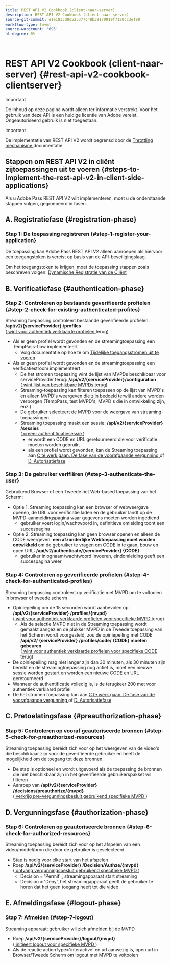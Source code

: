 ```yaml
---
title: REST API V2 Cookbook (client-naar-server)
description: REST API V2 Cookbook (client-naar-server)
source-git-commit: e1e1835d0d523377c48b39170919f7120cc3ef90
workflow-type: tm+mt
source-wordcount: '695'
ht-degree: 0%

---
```



# REST API V2 Cookbook (client-naar-server) {#rest-api-v2-cookbook-clientserver}

>[!IMPORTANT]
>
> De inhoud op deze pagina wordt alleen ter informatie verstrekt. Voor het gebruik van deze API is een huidige licentie van Adobe vereist. Ongeautoriseerd gebruik is niet toegestaan.

>[!IMPORTANT]
>
> De implementatie van REST API V2 wordt begrensd door de [ Throttling mechanisme ](/help/authentication/throttling-mechanism.md) documentatie.

## Stappen om REST API V2 in cliënt zijtoepassingen uit te voeren {#steps-to-implement-the-rest-api-v2-in-client-side-applications}

Als u Adobe Pass REST API V2 wilt implementeren, moet u de onderstaande stappen volgen, gegroepeerd in fasen.

## A. Registratiefase {#registration-phase}

### Stap 1: De toepassing registreren {#step-1-register-your-application}

De toepassing kan Adobe Pass REST API V2 alleen aanroepen als hiervoor een toegangstoken is vereist op basis van de API-beveiligingslaag.

Om het toegangstoken te krijgen, moet de toepassing stappen zoals beschreven volgen: [ Dynamische Registratie van de Cliënt ](../../dcr-api/apis/dynamic-client-registration-apis-retrieve-access-token.md)

## B. Verificatiefase {#authentication-phase}

### Stap 2: Controleren op bestaande geverifieerde profielen {#step-2-check-for-existing-authenticated-profiles}

Streaming toepassing controleert bestaande geverifieerde profielen: <b> /api/v2/{serviceProvider} /profiles </b><br>
([ wint voor authentiek verklaarde profielen ](../apis/profiles-apis/rest-api-v2-profiles-apis-retrieve-profiles.md) terug)

* Als er geen profiel wordt gevonden en de streamingtoepassing een TempPass-flow implementeert
   * Volg documentatie op hoe te om [ Tijdelijke toegangsstromen uit te voeren ](../flows/temporary-access-flows/rest-api-v2-access-temporary-flows.md)
* Als er geen profiel wordt gevonden en de streamingtoepassing een verificatiestroom implementeert
   * De het stromen toepassing wint de lijst van MVPDs beschikbaar voor serviceProvider terug: <b>/api/v2/{serviceProvider}/configuration </b><br>
([ wint lijst van beschikbare MVPDs ](../apis/configuration-apis/rest-api-v2-configuration-apis-retrieve-configuration-for-specific-service-provider.md) terug)
   * Streaming-toepassing kan filteren toepassen op de lijst van MVPD&#39;s en alleen MVPD&#39;s weergeven die zijn bedoeld terwijl andere worden verborgen (TempPass, test MVPD&#39;s, MVPD&#39;s die in ontwikkeling zijn, enz.)
   * De gebruiker selecteert de MVPD voor de weergave van streaming-toepassingen
   * Streaming toepassing maakt een sessie: <b> /api/v2/{serviceProvider} /sessies</b><br>
([ creeer authentificatiesessie ](../apis/sessions-apis/rest-api-v2-sessions-apis-create-authentication-session.md)) <br>
      * er wordt een CODE en URL geretourneerd die voor verificatie moeten worden gebruikt
      * als een profiel wordt gevonden, kan de Streaming toepassing aan <a href="#preauthorization-phase"> C te werk gaan. De fase van de voorafgaande vergunning </a> of <a href="#authorization-phase"> D. Autorisatiefase </a>

### Stap 3: De gebruiker verifiëren {#step-3-authenticate-the-user}

Gebruikend Browser of een Tweede het Web-based toepassing van het Scherm:

* Optie 1. Streaming toepassing kan een browser of webweergave openen, de URL voor verificatie laden en de gebruiker landt op de MVPD-aanmeldingspagina waar gegevens moeten worden ingediend
   * gebruiker voert login/wachtwoord in, definitieve omleiding toont een succespagina
* Optie 2. Streaming toepassing kan geen browser openen en alleen de CODE weergeven. <b> een afzonderlijke Webtoepassing moet worden ontwikkeld </b> om de gebruiker te vragen om CODE in te gaan, bouw en open URL: <b>/api/v2/authenticate/{serviceProvider} {CODE} </b>
   * gebruiker inlognaam/wachtwoord invoeren, eindomleiding geeft een succespagina weer

### Stap 4: Controleren op geverifieerde profielen {#step-4-check-for-authenticated-profiles}

Streaming toepassing controleert op verificatie met MVPD om te voltooien in browser of tweede scherm

* Opiniepeiling om de 15 seconden wordt aanbevolen op <b> /api/v2/{serviceProvider} /profiles/{mvpd} </b><br>
([ wint voor authentiek verklaarde profielen voor specifieke MVPD ](../apis/profiles-apis/rest-api-v2-profiles-apis-retrieve-profile-for-specific-mvpd.md) terug)
   * Als de selectie MVPD niet in de Streaming toepassing wordt gemaakt aangezien de plukker MVPD in de Tweede toepassing van het Scherm wordt voorgesteld, zou de opiniepeiling met CODE <b>/api/v2/ {serviceProvider} /profiles/code/ {CODE} moeten gebeuren </b><br>
([ wint voor authentiek verklaarde profielen voor specifieke CODE ](../apis/profiles-apis/rest-api-v2-profiles-apis-retrieve-profile-for-specific-code.md) terug)
* De opiniepeiling mag niet langer zijn dan 30 minuten, als 30 minuten zijn bereikt en de streamingtoepassing nog actief is, moet een nieuwe sessie worden gestart en worden een nieuwe CODE en URL geretourneerd
* Wanneer de authentificatie volledig is, is de terugkeer 200 met voor authentiek verklaard profiel
* De het stromen toepassing kan aan <a href="#preauthorization-phase"> C te werk gaan. De fase van de voorafgaande vergunning </a> of <a href="#authorization-phase"> D. Autorisatiefase </a>

## C. Pretoelatingsfase {#preauthorization-phase}

### Stap 5: Controleren op vooraf geautoriseerde bronnen {#step-5-check-for-preauthorized-resources}

Streaming toepassing bereidt zich voor op het weergeven van de video&#39;s die beschikbaar zijn voor de geverifieerde gebruiker en heeft de mogelijkheid om de
toegang tot deze bronnen.

* De stap is optioneel en wordt uitgevoerd als de toepassing de bronnen die niet beschikbaar zijn in het geverifieerde gebruikerspakket wil filteren
* Aanroep van <b> /api/v2/{serviceProvider} /decisions/preauthorize/{mvpd} </b><br>
([ verkrijg pre-vergunningsbesluit gebruikend specifieke MVPD ](../apis/decisions-apis/rest-api-v2-decisions-apis-retrieve-preauthorization-decisions-using-specific-mvpd.md))

## D. Vergunningsfase {#authorization-phase}

### Stap 6: Controleren op geautoriseerde bronnen {#step-6-check-for-authorized-resources}

Streaming toepassing bereidt zich voor op het afspelen van een video/middel/bron die door de gebruiker is geselecteerd.

* Stap is nodig voor elke start van het afspelen
* Roep <b> /api/v2/{serviceProvider} /Decision/Authze/{mvpd} </b><br>
([ ontvang vergunningsbesluit gebruikend specifieke MVPD ](../apis/decisions-apis/rest-api-v2-decisions-apis-retrieve-authorization-decisions-using-specific-mvpd.md))
   * Decision = &#39;Permit&#39; , streamingapparaat start streaming
   * Decision = &#39;Deny&#39;, het streamingapparaat geeft de gebruiker te horen dat het geen toegang heeft tot die video

## E. Afmeldingsfase {#logout-phase}

### Stap 7: Afmelden {#step-7-logout}

Streaming apparaat: gebruiker wil zich afmelden bij de MVPD

* Roep <b> /api/v2/{serviceProvider}/logout/{mvpd} </b><br>
([ initieert logout voor specifieke MVPD ](../apis/logout-apis/rest-api-v2-logout-apis-initiate-logout-for-specific-mvpd.md))
* Als de reactie actionType=&#39;interactive&#39; en url aanwezig is, open url in Browser/Tweede Scherm om logout met MVPD te voltooien
